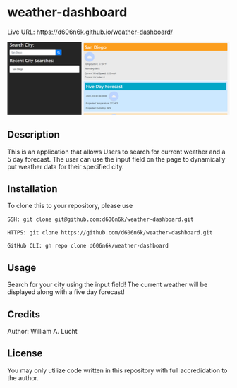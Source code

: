 # weather-dashboard

Live URL: https://d606n6k.github.io/weather-dashboard/

![Weather Dashboard Image](screenshot.png)

## Description
This is an application that allows Users to search for current weather and a 5 day forecast. The user can use the input field on the page to dynamically put weather data for their specified city.

## Installation
To clone this to your repository, please use 
```
SSH: git clone git@github.com:d606n6k/weather-dashboard.git
```
```
HTTPS: git clone https://github.com/d606n6k/weather-dashboard.git
```
```
GitHub CLI: gh repo clone d606n6k/weather-dashboard
```

## Usage
Search for your city using the input field! The current weather will be displayed along with a five day forecast!


## Credits
Author: William A. Lucht

## License
You may only utilize code written in this repository with full accredidation to the author.